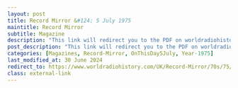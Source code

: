 ```yaml
---
layout: post
title: Record Mirror &#124; 5 July 1975
maintitle: Record Mirror
subtitle: Magazine
description: "This link will redirect you to the PDF on worldradiohistory.com Once your viewing page 22 of the PDF go to the  &quot;Fan Clubs&quot; section."
post_description: "This link will redirect you to the PDF on worldradiohistory.com Once your viewing page 22 of the PDF go to the  &quot;Fan Clubs&quot; section."
categories: [Magazines, Record-Mirror, OnThisDay5July, Year-1975]
last_modified_at: 30 June 2024
redirect_to: https://www.worldradiohistory.com/UK/Record-Mirror/70s/75/Record-Mirror-1975-07-05.pdf#page=22
class: external-link
---
```


